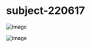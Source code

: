 # subject-220617

![image](https://user-images.githubusercontent.com/1501327/174046686-ec516c54-ae66-4079-9f15-b22361a317e6.png)

![image](https://user-images.githubusercontent.com/1501327/176601283-9c1dcdfa-e9fe-4941-ab63-6e597e794b4e.png)
